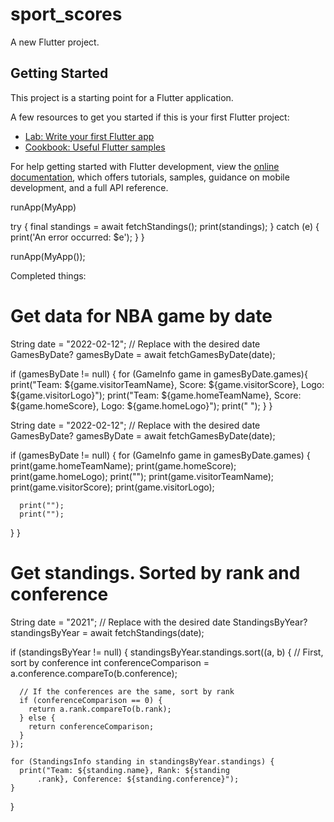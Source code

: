 # sport_scores

A new Flutter project.

## Getting Started

This project is a starting point for a Flutter application.

A few resources to get you started if this is your first Flutter project:

- [Lab: Write your first Flutter app](https://docs.flutter.dev/get-started/codelab)
- [Cookbook: Useful Flutter samples](https://docs.flutter.dev/cookbook)

For help getting started with Flutter development, view the
[online documentation](https://docs.flutter.dev/), which offers tutorials,
samples, guidance on mobile development, and a full API reference.


runApp(MyApp)


try {
final standings = await fetchStandings();
print(standings);
} catch (e) {
print('An error occurred: $e');
}
}


runApp(MyApp());

Completed things:


# Get data for NBA game by date
String date = "2022-02-12"; // Replace with the desired date
GamesByDate? gamesByDate = await fetchGamesByDate(date);

if (gamesByDate != null) {
for (GameInfo game in gamesByDate.games){
print("Team: ${game.visitorTeamName}, Score: ${game.visitorScore}, Logo: ${game.visitorLogo}");
print("Team: ${game.homeTeamName}, Score: ${game.homeScore}, Logo: ${game.homeLogo}");
print(" ");
}
}



String date = "2022-02-12"; // Replace with the desired date
GamesByDate? gamesByDate = await fetchGamesByDate(date);

if (gamesByDate != null) {
for (GameInfo game in gamesByDate.games) {
print(game.homeTeamName);
print(game.homeScore);
print(game.homeLogo);
print("");
print(game.visitorTeamName);
print(game.visitorScore);
print(game.visitorLogo);

      print("");
      print("");
}
}



# Get standings. Sorted by rank and conference
String date = "2021"; // Replace with the desired date
StandingsByYear? standingsByYear = await fetchStandings(date);

if (standingsByYear != null) {
standingsByYear.standings.sort((a, b) {
// First, sort by conference
int conferenceComparison = a.conference.compareTo(b.conference);

      // If the conferences are the same, sort by rank
      if (conferenceComparison == 0) {
        return a.rank.compareTo(b.rank);
      } else {
        return conferenceComparison;
      }
    });

    for (StandingsInfo standing in standingsByYear.standings) {
      print("Team: ${standing.name}, Rank: ${standing
          .rank}, Conference: ${standing.conference}");
    }
}